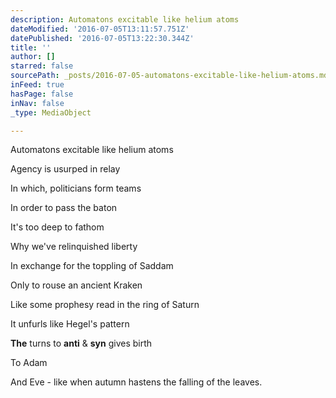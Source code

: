 ```yaml
---
description: Automatons excitable like helium atoms
dateModified: '2016-07-05T13:11:57.751Z'
datePublished: '2016-07-05T13:22:30.344Z'
title: ''
author: []
starred: false
sourcePath: _posts/2016-07-05-automatons-excitable-like-helium-atoms.md
inFeed: true
hasPage: false
inNav: false
_type: MediaObject

---
```

Automatons excitable like helium atoms

Agency is usurped in relay

In which, politicians form teams

In order to pass the baton

It's too deep to fathom

Why we've relinquished liberty

In exchange for the toppling of Saddam

Only to rouse an ancient Kraken

Like some prophesy read in the ring of Saturn

It unfurls like Hegel's pattern

**The** turns to **anti** & **syn** gives birth

To Adam

And Eve - like when autumn hastens the falling of the leaves.